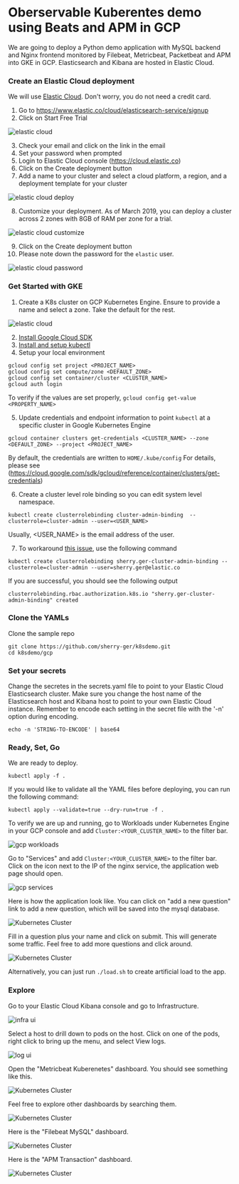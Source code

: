 # Oberservable Kuberentes demo using Beats and APM in GCP

We are going to deploy a Python demo application with MySQL backend and Nginx frontend monitored by Filebeat, Metricbeat, Packetbeat and APM into GKE in GCP. Elasticsearch and Kibana are hosted in Elastic Cloud.

### Create an Elastic Cloud deployment

We will use [Elastic Cloud](http://cloud.elastic.co). Don't worry, you do not need a credit card.

1. Go to https://www.elastic.co/cloud/elasticsearch-service/signup
2. Click on Start Free Trial

![elastic cloud](images/k8s-13.png "elastic cloud")


3. Check your email and click on the link in the email
4. Set your password when prompted
5. Login to Elastic Cloud console (https://cloud.elastic.co)
6. Click on the Create deployment button
7. Add a name to your cluster and select a cloud platform, a region, and a deployment template for your cluster 

![elastic cloud deploy](images/k8s-15.png "elastic cloud deploy")



8. Customize your deployment. As of March 2019, you can deploy a cluster across 2 zones with 8GB of RAM per zone for a trial.

![elastic cloud customize](images/k8s-16.png "elastic cloud customize")

9. Click on the Create deployment button
10. Please note down the password for the `elastic` user.  

![elastic cloud password](images/k8s-17.png "elastic cloud password")


### Get Started with GKE

1. Create a K8s cluster on GCP Kubernetes Engine.  Ensure to provide a name and select a zone.  Take the default for the rest.

![elastic cloud](images/k8s-14.png "elastic cloud")

2. [Install Google Cloud SDK](https://cloud.google.com/sdk/install)
3. [Install and setup kubectl](https://kubernetes.io/docs/tasks/tools/install-kubectl/)
4. Setup your local environment

```
gcloud config set project <PROJECT_NAME>
gcloud config set compute/zone <DEFAULT_ZONE>
gcloud config set container/cluster <CLUSTER_NAME>
gcloud auth login
```

To verify if the values are set properly, `gcloud config get-value <PROPERTY_NAME>`

5. Update credentials and endpoint information to point `kubectl` at a specific cluster in Google Kubernetes Engine

```gcloud container clusters get-credentials <CLUSTER_NAME> --zone <DEFAULT_ZONE> --project <PROJECT_NAME>```

By default, the credentials are written to `HOME/.kube/config`  For details, please see (https://cloud.google.com/sdk/gcloud/reference/container/clusters/get-credentials)

6. Create a cluster level role binding so you can edit system level namespace.

```kubectl create clusterrolebinding cluster-admin-binding  --clusterrole=cluster-admin --user=<USER_NAME>```

Usually, <USER_NAME> is the email address of the user.

7. To workaround [this issue](https://coreos.com/operators/prometheus/docs/latest/troubleshooting.html), use the following command

```
kubectl create clusterrolebinding sherry.ger-cluster-admin-binding --clusterrole=cluster-admin --user=sherry.ger@elastic.co 
```

If you are successful, you should see the following output

```clusterrolebinding.rbac.authorization.k8s.io "sherry.ger-cluster-admin-binding" created```

### Clone the YAMLs

Clone the sample repo

```
git clone https://github.com/sherry-ger/k8sdemo.git
cd k8sdemo/gcp
```

### Set your secrets

Change the secretes in the secrets.yaml file to point to your Elastic Cloud Elasticsearch cluster. Make sure you change the host name of the Elasticsearch host and Kibana host to point to your own Elastic Cloud instance. Remember to encode each setting in the secret file with the '-n' option during encoding.

```
echo -n 'STRING-TO-ENCODE' | base64
```

### Ready, Set, Go 

We are ready to deploy. 

```
kubectl apply -f .
```

If you would like to validate all the YAML files before deploying, you can run the following command:

```
kubectl apply --validate=true --dry-run=true -f .
```

To verify we are up and running, go to Workloads under Kubernetes Engine in your GCP console and add `Cluster:<YOUR_CLUSTER_NAME>` to the filter bar.

![gcp workloads](images/k8s-18.png "gcp workloads")

Go to "Services" and add `Cluster:<YOUR_CLUSTER_NAME>` to the filter bar.  Click on the icon next to the IP of the nginx service, the application web page should open.

![gcp services](images/k8s-19.png "gcp services")

Here is how the application look like. You can click on "add a new question" link to add a new question, which will be saved into the mysql database.

![Kubernetes Cluster](images/k8s-6.png "Kubernetes Cluster")

Fill in a question plus your name and click on submit. This will generate some traffic. Feel free to add more questions and click around.

![Kubernetes Cluster](images/k8s-7.png "Kubernetes Cluster")

Alternatively, you can just run `./load.sh` to create artificial load to the app.

### Explore

Go to your Elastic Cloud Kibana console and go to Infrastructure.

![infra ui](images/k8s-20.png "infra ui")

Select a host to drill down to pods on the host.  Click on one of the pods, right click to bring up the menu, and select View logs.

![log ui](images/k8s-22.png "log ui")

Open the "Metricbeat Kuberenetes" dashboard. You should see something like this.

![Kubernetes Cluster](images/k8s-8.png "Kubernetes Cluster")

Feel free to explore other dashboards by searching them.

![Kubernetes Cluster](images/k8s-9.png "Kubernetes Cluster")

Here is the "Filebeat MySQL" dashboard.

![Kubernetes Cluster](images/k8s-10.png "Kubernetes Cluster")

Here is the "APM Transaction" dashboard.

![Kubernetes Cluster](images/k8s-11.png "Kubernetes Cluster")
